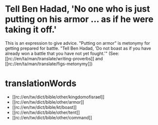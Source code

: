 # Tell Ben Hadad, 'No one who is just putting on his armor ... as if he were taking it off.'

This is an expression to give advice. "Putting on armor" is metonymy for getting prepared for battle. "Tell Ben Hadad, 'Do not boast as if you have already won a battle that you have not yet fought.'" (See: [[rc://en/ta/man/translate/writing-proverbs]] and [[rc://en/ta/man/translate/figs-metonymy]])

# translationWords

* [[rc://en/tw/dict/bible/other/kingdomofisrael]]
* [[rc://en/tw/dict/bible/other/armor]]
* [[rc://en/tw/dict/bible/kt/boast]]
* [[rc://en/tw/dict/bible/other/tent]]
* [[rc://en/tw/dict/bible/other/command]]